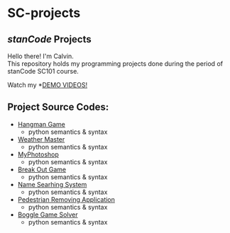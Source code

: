 # SC-projects
## *stanCode* Projects
Hello there! I'm Calvin.\
This repository holds my programming projects done during the period of stanCode SC101 course.

Watch my *[DEMO VIDEOS!](https://drive.google.com/drive/folders/1Gi3bn9qPW_gR0ISyGzVPLd5Bztdvd7rF?fbclid=IwAR36BW3v_bHn-Idsh-0_ROSWLwrXOzoervZId25OOzH2LX4b6FCGDfULdDg)

## Project Source Codes:
* [Hangman Game](https://github.com/calvin0123/sc-projects/tree/master/stanCode_Projects/hangman_game)
  * python semantics & syntax
* [Weather Master](https://github.com/calvin0123/sc-projects/tree/master/stanCode_Projects/weather_master)
  * python semantics & syntax
* [MyPhotoshop](https://github.com/calvin0123/sc-projects/tree/master/stanCode_Projects/my_photoshop)
  * python semantics & syntax
* [Break Out Game](https://github.com/calvin0123/sc-projects/tree/master/stanCode_Projects/break_out_game)
  * python semantics & syntax
* [Name Searhing System](https://github.com/calvin0123/sc-projects/tree/master/stanCode_Projects/name_searching_system)
  * python semantics & syntax
* [Pedestrian Removing Application](https://github.com/calvin0123/sc-projects/tree/master/stanCode_Projects/pedestrian_removing_application)
  * python semantics & syntax
* [Boggle Game Solver](https://github.com/calvin0123/sc-projects/tree/master/stanCode_Projects/boggle_game_solver)
  * python semantics & syntax
